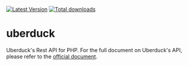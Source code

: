
[![Latest Version](https://img.shields.io/packagist/v/littlefish/uberduck)](https://github.com/littlefish/uberduck)
[![Total downloads](https://img.shields.io/packagist/dt/littlefish/uberduck)](https://github.com/littlefish/uberduck)


# uberduck
Uberduck's Rest API for PHP. For the full document on Uberduck's API, please refer to the [official document](https://docs.uberduck.ai/reference).
